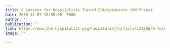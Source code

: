 ```yaml
---
title: 8 Lessons for Hospitalists Turned Entrepreneurs (HW Press)
date: 2018-12-07 10:35:00 -0600
author: ''
publication: ''
link: https://www.the-hospitalist.org/hospitalist/article/121686/8-lessons-hospitalists-turned-entrepreneurs
image: ''

---
```

